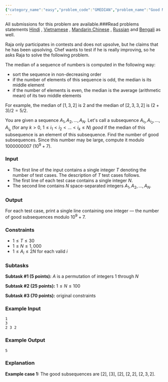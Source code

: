 ```yaml
---
{"category_name":"easy","problem_code":"GMEDIAN","problem_name":"Good Median","languages_supported":{"0":"C","1":"CPP14","2":"JAVA","3":"PYTH","4":"PYTH 3.6","5":"PYPY","6":"CS2","7":"PAS fpc","8":"PAS gpc","9":"RUBY","10":"PHP","11":"GO","12":"NODEJS","13":"HASK","14":"rust","15":"SCALA","16":"swift","17":"D","18":"PERL","19":"FORT","20":"WSPC","21":"ADA","22":"CAML","23":"ICK","24":"BF","25":"ASM","26":"CLPS","27":"PRLG","28":"ICON","29":"SCM qobi","30":"PIKE","31":"ST","32":"NICE","33":"LUA","34":"BASH","35":"NEM","36":"LISP sbcl","37":"LISP clisp","38":"SCM guile","39":"JS","40":"ERL","41":"TCL","42":"kotlin","43":"PERL6","44":"TEXT","45":"SCM chicken","46":"PYP3","47":"CLOJ","48":"COB","49":"FS"},"max_timelimit":1,"source_sizelimit":50000,"problem_author":"teja349","problem_tester":null,"date_added":"28-10-2018","tags":{"0":"combinatorics","1":"easy","2":"factorial","3":"modular","4":"nov18","5":"taran_1407","6":"teja349"},"editorial_url":"https://discuss.codechef.com/problems/GMEDIAN","time":{"view_start_date":1542015002,"submit_start_date":1542015002,"visible_start_date":1542015002,"end_date":1735669800},"is_direct_submittable":false,"layout":"problem"}
---
```

<span class="solution-visible-txt">All submissions for this problem are available.</span>###Read problems statements [Hindi](http://www.codechef.com/download/translated/NOV18/hindi/GMEDIAN.pdf) , [Vietnamese](http://www.codechef.com/download/translated/NOV18/vietnamese/GMEDIAN.pdf) , [Mandarin Chinese](http://www.codechef.com/download/translated/NOV18/mandarin/GMEDIAN.pdf) , [Russian](http://www.codechef.com/download/translated/NOV18/russian/GMEDIAN.pdf) and [Bengali](http://www.codechef.com/download/translated/NOV18/bengali/GMEDIAN.pdf) as well.

Raja only participates in contests and does not upsolve, but he claims that he has been upsolving. Chef wants to test if he is really improving, so he asks Raja to solve the following problem.

The median of a sequence of numbers is computed in the following way:
- sort the sequence in non-decreasing order
- if the number of elements of this sequence is odd, the median is its middle element
- if the number of elements is even, the median is the average (arithmetic mean) of its two middle elements

For example, the median of $[1, 3, 2]$ is $2$ and the median of $[2, 3, 3, 2]$ is $(2+3)/2 = 5/2$.

You are given a sequence $A_1, A_2, \dots, A_N$. Let's call a subsequence $A_{i_1}, A_{i_2}, \dots, A_{i_k}$ (for any $k \gt 0$, $1 \le i_1 \lt i_2 \lt \ldots \lt i_k \le N$) *good* if the median of this subsequence is an element of this subsequence. Find the number of good subsequences. Since this number may be large, compute it modulo $1000000007$ ($10^9+7$).

### Input
- The first line of the input contains a single integer $T$ denoting the number of test cases. The description of $T$ test cases follows.
- The first line of each test case contains a single integer $N$.
- The second line contains $N$ space-separated integers $A_1, A_2, \dots, A_N$.

### Output
For each test case, print a single line containing one integer — the number of good subsequences modulo $10^9+7$.

### Constraints
- $1 \le T \le 30$
- $1 \le N \le 1,000$
- $1 \le A_i \le 2N$ for each valid $i$

### Subtasks
**Subtask #1 (5 points):** $A$ is a permutation of integers $1$ through $N$

**Subtask #2 (25 points):** $1 \le N \le 100$

**Subtask #3 (70 points):** original constraints

### Example Input
```
1
3
2 3 2
```

### Example Output
```
5
```

### Explanation
**Example case 1:** The good subsequences are $[2]$, $[3]$, $[2]$, $[2,2]$, $[2,3,2]$.
